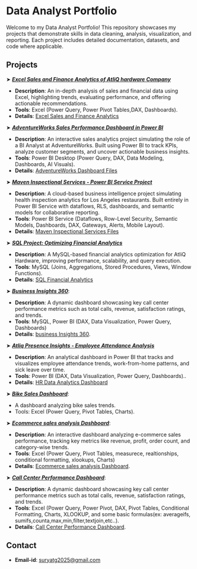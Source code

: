 # Data Analyst Portfolio

Welcome to my Data Analyst Portfolio! This repository showcases my projects that demonstrate skills in data cleaning, analysis, visualization, and reporting.
Each project includes detailed documentation, datasets, and code where applicable.

## Projects

➤ ***[Excel Sales and Finance Analytics of AtliQ hardware Company](Excel-Sales-and-Finance-Analytics/README.md)***
- **Description**: An in-depth analysis of sales and financial data using Excel, highlighting trends, evaluating performance, and offering actionable recommendations.
- **Tools**: Excel (Power Query, Power Pivot Tables,DAX, Dashboards).
- **Details**: [Excel Sales and Finance Analytics](Excel-Sales-and-Finance-Analytics/files)

➤ ***[AdventureWorks Sales Performance Dashboard in Power BI](AdventureWorks-Sales-Dashboard/README.md)***  
- **Description**: An interactive sales analytics project simulating the role of a BI Analyst at AdventureWorks. Built using Power BI to track KPIs, analyze customer segments, and uncover actionable business insights.  
- **Tools**: Power BI Desktop (Power Query, DAX, Data Modeling, Dashboards, AI Visuals).  
- **Details**: [AdventureWorks Dashboard Files](AdventureWorks-Sales-Dashboard)  

➤ ***[Maven Inspectional Services - Power BI Service Project](Maven-Inspectional-Services/readme.md)***  
- **Description**: A cloud-based business intelligence project simulating health inspection analytics for Los Angeles restaurants. Built entirely in Power BI Service with dataflows, RLS, dashboards, and semantic models for collaborative reporting.  
- **Tools**: Power BI Service (Dataflows, Row-Level Security, Semantic Models, Dashboards, DAX, Gateways, Alerts, Mobile Layout).  
- **Details**: [Maven Inspectional Services Files](Maven-Inspectional-Services/Dashboard)  


➤ ***[SQL Project: Optimizing Financial Analytics](<AtliQ-finance Analytics using MySQL/readme.md>)***
- **Description**: A MySQL-based financial analytics optimization for AtliQ Hardware, improving performance, scalability, and query execution.
- **Tools**: MySQL (Joins, Aggregations, Stored Procedures, Views, Window Functions).
- **Details**: [SQL Financial Analytics](<AtliQ-finance Analytics using MySQL/queries>)


➤ ***[Business Insights 360](<Business Insights-360/readme.md>)***:
   - **Description**: A dynamic dashboard showcasing key call center performance metrics such as total calls, revenue, satisfaction ratings, and trends.
   - **Tools**: MySQL, Power BI (DAX, Data Visualization, Power Query, Dashboards)
   - **Details**: [business Insights 360](<Business Insights-360/data files>). 


➤ ***[Atliq Presence Insights - Employee Attendance Analysis](<AtliQ - HR Analytics using PowerBI/readme.md>)***
- **Description**: An analytical dashboard in Power BI that tracks and visualizes employee attendance trends, work-from-home patterns, and sick leave over time.
- **Tools**: Power BI (DAX, Data Visualization, Power Query, Dashboards)..
- **Details**: [HR Data Analytics Dashboard](<AtliQ - HR Analytics using PowerBI>)

➤ ***[Bike Sales Dashboard](Bike-Sales-Dashboard/readme.md)***:
   - A dashboard analyzing bike sales trends.
   - Tools: Excel (Power Query, Pivot Tables, Charts).
  

➤  ***[Ecommerce sales analysis Dashboard](ecommerce/readme.md)***:
   - **Description**: An interactive dashboard analyzing e-commerce sales performance, tracking key metrics like revenue,
 profit, order count, and category-wise trends.
   - **Tools**: Excel (Power Query, Pivot Tables, measurece, realtionships, conditional formatting, xlookups, Charts)
   - **Details**: [Ecommerce sales analysis Dashboard](ecommerce/data).


➤ ***[Call Center Performance Dashboard](call-center/readme.md)***:
   - **Description**: A dynamic dashboard showcasing key call center performance metrics such as total calls, revenue, satisfaction ratings, and trends.
   - **Tools**: Excel (Power Query, Power Pivot, DAX, Pivot Tables, Conditional Formatting, Charts, XLOOKUP, and some basic formulas(ex: averageifs, sumifs,counta,max,min,filter,textjoin,etc..).
   - **Details**: [Call Center Performance Dashboard](call-center/data).




## Contact

- **Email-id**: suryatg2025@gmail.com
